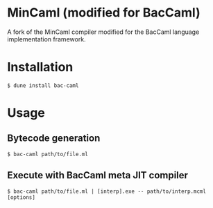 # MinCaml (modified for BacCaml)

A fork of the MinCaml compiler modified for the BacCaml language implementation framework.

# Installation

```shell
$ dune install bac-caml
```

# Usage

## Bytecode generation

```shell
$ bac-caml path/to/file.ml
```

## Execute with BacCaml meta JIT compiler

```shell
$ bac-caml path/to/file.ml | [interp].exe -- path/to/interp.mcml [options]
```
